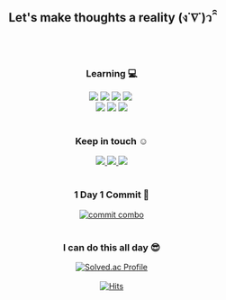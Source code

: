 
<div align="center">
  
  <h2> Let's make thoughts a reality (ง˙∇˙)ว ̑̑ </h2> </br></br>
  

  <h3> Learning 💻</h3>
  <img src="https://img.shields.io/badge/React-61DAFB?style=flat-square&logo=React&logoColor=black"/></a>
  <img src="https://img.shields.io/badge/Javascript-F7DF1E?style=flat-square&logo=Javascript&logoColor=black"/>
  <img src="https://img.shields.io/badge/Typescript-3178C6?style=flat-square&logo=Typescript&logoColor=white"/>
  <img src="https://img.shields.io/badge/Vue.js-4FC08D?style=flat-square&logo=Vue.js&logoColor=white"/></a>&nbsp 
  </br>
  <img src="https://img.shields.io/badge/python-3776AB?style=flat-square&logo=python&logoColor=white"/>
  <img src="https://img.shields.io/badge/C++-00599C?style=flat-square&logo=C%2B%2B&logoColor=white"/>
  <img src="https://img.shields.io/badge/Git flow-F05032?style=flat-square&logo=Git&logoColor=white"/></br></br>
  
  
  <h3> Keep in touch ☺️</h3>
  
  <a href="https://working-yu.tistory.com/">
    <img src="https://img.shields.io/badge/Tech blog-9999FF?style=flat-square&logo=Github&logoColor=white"/>
  </a>
  <a href="https://blog.naver.com/tmdgus5514">
      <img src="https://img.shields.io/badge/Daily blog-03C75A?style=flat-square&logo=Naver&logoColor=white"/>
  </a>
  <a href="mailto:kyileeeyu@gmail.com">
      <img src="https://img.shields.io/badge/Gmail-FF5A5F?style=flat-square&logo=Gmail&logoColor=white"/>
  </a>
   </br></br>

<h3> 1 Day 1 Commit 🌱</h3>
  
  [![commit combo](http://commitcombo.com/get?user=kyileeyu&theme=Peach-mini)](https://github.com/devxb/commitcombo)</br></br>


  <h3>I can do this all day 😎</h3> 

[![Solved.ac Profile](http://mazassumnida.wtf/api/v2/generate_badge?boj=tmdgus5514)](https://solved.ac/tmdgus5514)
<br><br>
[![Hits](https://hits.seeyoufarm.com/api/count/incr/badge.svg?url=https%3A%2F%2Fgithub.com%2Fkyileeyu%2Fhit-counter&count_bg=%23DDDDDD&title_bg=%23FFE4F6&icon=&icon_color=%23FFFFFF&title=hits&edge_flat=true)](https://hits.seeyoufarm.com)
</div>
